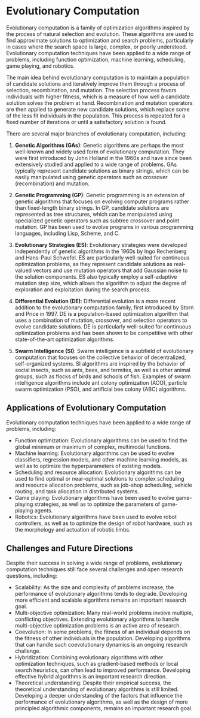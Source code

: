 # Evolutionary Computation

Evolutionary computation is a family of optimization algorithms inspired by the process of natural selection and evolution. These algorithms are used to find approximate solutions to optimization and search problems, particularly in cases where the search space is large, complex, or poorly understood. Evolutionary computation techniques have been applied to a wide range of problems, including function optimization, machine learning, scheduling, game playing, and robotics.

The main idea behind evolutionary computation is to maintain a population of candidate solutions and iteratively improve them through a process of selection, recombination, and mutation. The selection process favors individuals with higher fitness, which is a measure of how well a candidate solution solves the problem at hand. Recombination and mutation operators are then applied to generate new candidate solutions, which replace some of the less fit individuals in the population. This process is repeated for a fixed number of iterations or until a satisfactory solution is found.

There are several major branches of evolutionary computation, including:

1. **Genetic Algorithms (GAs)**: Genetic algorithms are perhaps the most well-known and widely used form of evolutionary computation. They were first introduced by John Holland in the 1960s and have since been extensively studied and applied to a wide range of problems. GAs typically represent candidate solutions as binary strings, which can be easily manipulated using genetic operators such as crossover (recombination) and mutation.

2. **Genetic Programming (GP)**: Genetic programming is an extension of genetic algorithms that focuses on evolving computer programs rather than fixed-length binary strings. In GP, candidate solutions are represented as tree structures, which can be manipulated using specialized genetic operators such as subtree crossover and point mutation. GP has been used to evolve programs in various programming languages, including Lisp, Scheme, and C.

3. **Evolutionary Strategies (ES)**: Evolutionary strategies were developed independently of genetic algorithms in the 1960s by Ingo Rechenberg and Hans-Paul Schwefel. ES are particularly well-suited for continuous optimization problems, as they represent candidate solutions as real-valued vectors and use mutation operators that add Gaussian noise to the solution components. ES also typically employ a self-adaptive mutation step size, which allows the algorithm to adjust the degree of exploration and exploitation during the search process.

4. **Differential Evolution (DE)**: Differential evolution is a more recent addition to the evolutionary computation family, first introduced by Storn and Price in 1997. DE is a population-based optimization algorithm that uses a combination of mutation, crossover, and selection operators to evolve candidate solutions. DE is particularly well-suited for continuous optimization problems and has been shown to be competitive with other state-of-the-art optimization algorithms.

5. **Swarm Intelligence (SI)**: Swarm intelligence is a subfield of evolutionary computation that focuses on the collective behavior of decentralized, self-organized systems. SI algorithms are inspired by the behavior of social insects, such as ants, bees, and termites, as well as other animal groups, such as flocks of birds and schools of fish. Examples of swarm intelligence algorithms include ant colony optimization (ACO), particle swarm optimization (PSO), and artificial bee colony (ABC) algorithms.

## Applications of Evolutionary Computation

Evolutionary computation techniques have been applied to a wide range of problems, including:

- Function optimization: Evolutionary algorithms can be used to find the global minimum or maximum of complex, multimodal functions.
- Machine learning: Evolutionary algorithms can be used to evolve classifiers, regression models, and other machine learning models, as well as to optimize the hyperparameters of existing models.
- Scheduling and resource allocation: Evolutionary algorithms can be used to find optimal or near-optimal solutions to complex scheduling and resource allocation problems, such as job-shop scheduling, vehicle routing, and task allocation in distributed systems.
- Game playing: Evolutionary algorithms have been used to evolve game-playing strategies, as well as to optimize the parameters of game-playing agents.
- Robotics: Evolutionary algorithms have been used to evolve robot controllers, as well as to optimize the design of robot hardware, such as the morphology and actuation of robotic limbs.

## Challenges and Future Directions

Despite their success in solving a wide range of problems, evolutionary computation techniques still face several challenges and open research questions, including:

- Scalability: As the size and complexity of problems increase, the performance of evolutionary algorithms tends to degrade. Developing more efficient and scalable algorithms remains an important research goal.
- Multi-objective optimization: Many real-world problems involve multiple, conflicting objectives. Extending evolutionary algorithms to handle multi-objective optimization problems is an active area of research.
- Coevolution: In some problems, the fitness of an individual depends on the fitness of other individuals in the population. Developing algorithms that can handle such coevolutionary dynamics is an ongoing research challenge.
- Hybridization: Combining evolutionary algorithms with other optimization techniques, such as gradient-based methods or local search heuristics, can often lead to improved performance. Developing effective hybrid algorithms is an important research direction.
- Theoretical understanding: Despite their empirical success, the theoretical understanding of evolutionary algorithms is still limited. Developing a deeper understanding of the factors that influence the performance of evolutionary algorithms, as well as the design of more principled algorithmic components, remains an important research goal.
